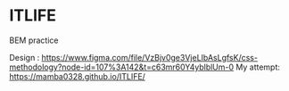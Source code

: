 # ITLIFE
BEM practice

Design : https://www.figma.com/file/VzBjv0ge3VjeLIbAsLgfsK/css-methodology?node-id=107%3A142&t=c63mr60Y4yblblUm-0
My attempt: https://mamba0328.github.io/ITLIFE/
